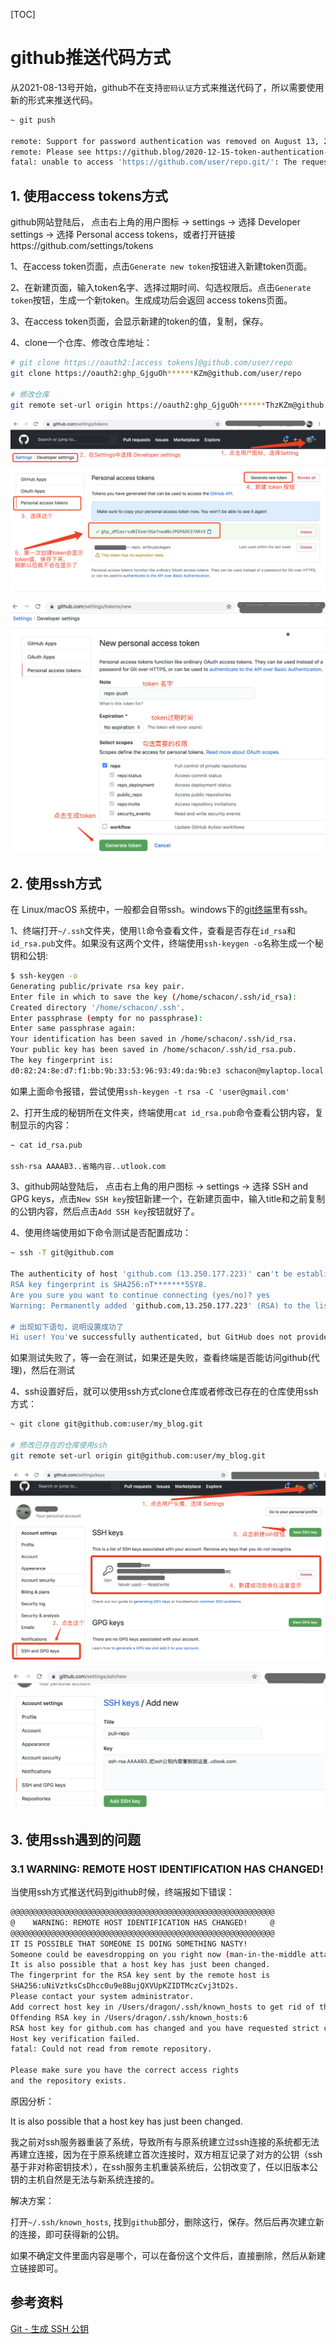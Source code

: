 [TOC]



# github推送代码方式

从2021-08-13号开始，github不在支持`密码认证`方式来推送代码了，所以需要使用新的形式来推送代码。

```bash
~ git push

remote: Support for password authentication was removed on August 13, 2021. Please use a personal access token instead.
remote: Please see https://github.blog/2020-12-15-token-authentication-requirements-for-git-operations/ for more information.
fatal: unable to access 'https://github.com/user/repo.git/': The requested URL returned error: 403
```

## 1. 使用access tokens方式

github网站登陆后， 点击右上角的用户图标 -> settings -> 选择 Developer settings -> 选择 Personal access tokens，或者打开链接https://github.com/settings/tokens 

1、在access token页面，点击`Generate new token`按钮进入新建token页面。

2、在新建页面，输入token名字、选择过期时间、勾选权限后。点击`Generate token`按钮，生成一个新token。生成成功后会返回 access tokens页面。

3、在access token页面，会显示新建的token的值，复制，保存。

4、clone一个仓库、修改仓库地址：

```bash
# git clone https://oauth2:[access tokens]@github.com/user/repo
git clone https://oauth2:ghp_GjguOh******KZm@github.com/user/repo

# 修改仓库
git remote set-url origin https://oauth2:ghp_GjguOh******ThzKZm@github.com/user/repo
```

![](./img/038-github-token.png)

![](./img/039-github-token.png)



## 2. 使用ssh方式

在 Linux/macOS 系统中，一般都会自带ssh。windows下的[git终端](https://git-scm.com/)里有ssh。

1、终端打开`~/.ssh`文件夹，使用`ll`命令查看文件，查看是否存在`id_rsa`和`id_rsa.pub`文件。如果没有这两个文件，终端使用`ssh-keygen -o`名称生成一个秘钥和公钥:

```bash
$ ssh-keygen -o
Generating public/private rsa key pair.
Enter file in which to save the key (/home/schacon/.ssh/id_rsa):
Created directory '/home/schacon/.ssh'.
Enter passphrase (empty for no passphrase):
Enter same passphrase again:
Your identification has been saved in /home/schacon/.ssh/id_rsa.
Your public key has been saved in /home/schacon/.ssh/id_rsa.pub.
The key fingerprint is:
d0:82:24:8e:d7:f1:bb:9b:33:53:96:93:49:da:9b:e3 schacon@mylaptop.local
```

如果上面命令报错，尝试使用`ssh-keygen -t rsa -C 'user@gmail.com'`

2、打开生成的秘钥所在文件夹，终端使用`cat id_rsa.pub`命令查看公钥内容，复制显示的内容：

```bash
~ cat id_rsa.pub

ssh-rsa AAAAB3..省略内容..utlook.com
```

3、github网站登陆后， 点击右上角的用户图标 -> settings -> 选择 SSH and GPG keys，点击`New SSH key`按钮新建一个，在新建页面中，输入title和之前复制的公钥内容，然后点击`Add SSH key`按钮就好了。

4、使用终端使用如下命令测试是否配置成功：

```bash
~ ssh -T git@github.com

The authenticity of host 'github.com (13.250.177.223)' can't be established.
RSA key fingerprint is SHA256:nT*******5SY8.
Are you sure you want to continue connecting (yes/no)? yes
Warning: Permanently added 'github.com,13.250.177.223' (RSA) to the list of known hosts.

# 出现如下语句，说明设置成功了
Hi user! You've successfully authenticated, but GitHub does not provide shell access.
```

如果测试失败了，等一会在测试，如果还是失败，查看终端是否能访问github(代理)，然后在测试

4、ssh设置好后，就可以使用ssh方式clone仓库或者修改已存在的仓库使用ssh方式：

```bash
~ git clone git@github.com:user/my_blog.git

# 修改已存在的仓库使用ssh
git remote set-url origin git@github.com:user/my_blog.git
```

![](./img/040-github-ssh.png)

![](./img/041-github-ssh.png)



## 3. 使用ssh遇到的问题

### 3.1 WARNING: REMOTE HOST IDENTIFICATION HAS CHANGED!

当使用ssh方式推送代码到github时候，终端报如下错误：

```bash
@@@@@@@@@@@@@@@@@@@@@@@@@@@@@@@@@@@@@@@@@@@@@@@@@@@@@@@@@@@
@    WARNING: REMOTE HOST IDENTIFICATION HAS CHANGED!     @
@@@@@@@@@@@@@@@@@@@@@@@@@@@@@@@@@@@@@@@@@@@@@@@@@@@@@@@@@@@
IT IS POSSIBLE THAT SOMEONE IS DOING SOMETHING NASTY!
Someone could be eavesdropping on you right now (man-in-the-middle attack)!
It is also possible that a host key has just been changed.
The fingerprint for the RSA key sent by the remote host is
SHA256:uNiVztksCsDhcc0u9e8BujQXVUpKZIDTMczCvj3tD2s.
Please contact your system administrator.
Add correct host key in /Users/dragon/.ssh/known_hosts to get rid of this message.
Offending RSA key in /Users/dragon/.ssh/known_hosts:6
RSA host key for github.com has changed and you have requested strict checking.
Host key verification failed.
fatal: Could not read from remote repository.

Please make sure you have the correct access rights
and the repository exists.
```

原因分析：

It is also possible that a host key has just been changed.

我之前对ssh服务器重装了系统，导致所有与原系统建立过ssh连接的系统都无法再建立连接，因为在于原系统建立首次连接时，双方相互记录了对方的公钥（ssh基于非对称密钥技术），在ssh服务主机重装系统后，公钥改变了，任以旧版本公钥的主机自然是无法与新系统连接的。

解决方案：

打开`~/.ssh/known_hosts`, 找到`github`部分，删除这行，保存。然后后再次建立新的连接，即可获得新的公钥。

如果不确定文件里面内容是哪个，可以在备份这个文件后，直接删除，然后从新建立链接即可。





## 参考资料

[Git - 生成 SSH 公钥](https://git-scm.com/book/zh/v2/服务器上的-Git-生成-SSH-公钥)

